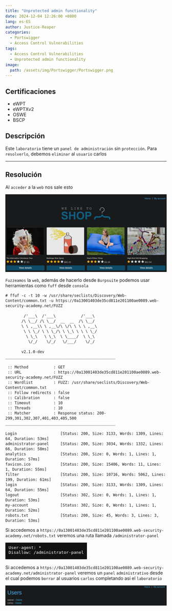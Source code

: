 ```yaml
---
title: "Unprotected admin functionality"
date: 2024-12-04 12:26:00 +0800
lang: es-ES
author: Justice-Reaper
categories:
  - Portswigger
  - Access Control Vulnerabilities
tags:
  - Access Control Vulnerabilities
  - Unprotected admin functionality
image:
  path: /assets/img/Portswigger/Portswigger.png
---
```


## Certificaciones

- eWPT
- eWPTXv2
- OSWE
- BSCP
  
## Descripción

Este `laboratorio` tiene un `panel de administración` sin `protección`. Para `resolverlo`, debemos `eliminar` al `usuario` carlos

---

## Resolución

Al `acceder` a la `web` nos sale esto

![](/assets/img/Access-Control-Vulnerabilities-Lab-1/image_1.png)

`Fuzzeamos` la `web`, además de hacerlo desde `Burpsuite` podemos usar herramientas como `fuff` desde `consola`

```
# ffuf -c -t 10 -w /usr/share/seclists/Discovery/Web-Content/common.txt -u https://0a13001403de35cd811e201100ae0089.web-security-academy.net/FUZZ                    

        /'___\  /'___\           /'___\       
       /\ \__/ /\ \__/  __  __  /\ \__/       
       \ \ ,__\\ \ ,__\/\ \/\ \ \ \ ,__\      
        \ \ \_/ \ \ \_/\ \ \_\ \ \ \ \_/      
         \ \_\   \ \_\  \ \____/  \ \_\       
          \/_/    \/_/   \/___/    \/_/       

       v2.1.0-dev
________________________________________________

 :: Method           : GET
 :: URL              : https://0a13001403de35cd811e201100ae0089.web-security-academy.net/FUZZ
 :: Wordlist         : FUZZ: /usr/share/seclists/Discovery/Web-Content/common.txt
 :: Follow redirects : false
 :: Calibration      : false
 :: Timeout          : 10
 :: Threads          : 10
 :: Matcher          : Response status: 200-299,301,302,307,401,403,405,500
________________________________________________

Login                   [Status: 200, Size: 3133, Words: 1309, Lines: 64, Duration: 53ms]
administrator-panel     [Status: 200, Size: 3034, Words: 1332, Lines: 66, Duration: 58ms]
analytics               [Status: 200, Size: 0, Words: 1, Lines: 1, Duration: 57ms]
favicon.ico             [Status: 200, Size: 15406, Words: 11, Lines: 1, Duration: 55ms]
filter                  [Status: 200, Size: 10716, Words: 5062, Lines: 199, Duration: 61ms]
login                   [Status: 200, Size: 3133, Words: 1309, Lines: 64, Duration: 55ms]
logout                  [Status: 302, Size: 0, Words: 1, Lines: 1, Duration: 53ms]
my-account              [Status: 302, Size: 0, Words: 1, Lines: 1, Duration: 52ms]
robots.txt              [Status: 200, Size: 45, Words: 3, Lines: 3, Duration: 53ms]
```

Si accedemos a `https://0a13001403de35cd811e201100ae0089.web-security-academy.net/robots.txt` veremos una ruta llamada `/administrator-panel`

![](/assets/img/Access-Control-Vulnerabilities-Lab-1/image_2.png)

Si accedemos a `https://0a13001403de35cd811e201100ae0089.web-security-academy.net/administrator-panel` veremos un `panel` `administrativo` desde el cual podemos `borrar` al usuarios `carlos` completando así el `laboratorio`

![](/assets/img/Access-Control-Vulnerabilities-Lab-1/image_3.png)
